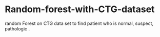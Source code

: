 # Random-forest-with-CTG-dataset
random Forest on  CTG data set to find patient who is normal, suspect, pathologic .
